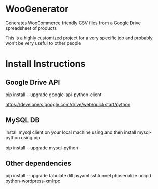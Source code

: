 # WooGenerator
Generates WooCommerce friendly CSV files from a Google Drive spreadsheet of products

This is a highly customized project for a very specific job and probably won't be very useful to other people

Install Instructions
====================

Google Drive API
----------------

pip install --upgrade google-api-python-client

https://developers.google.com/drive/web/quickstart/python

MySQL DB
--------

install mysql client on your local machine using  and then install mysql-python using pip

pip install --upgrade mysql-python


Other dependencies
------------------

pip install --upgrade tabulate dill pyyaml sshtunnel phpserialize uniqid python-wordpress-xmlrpc
